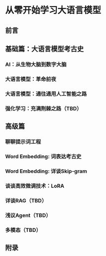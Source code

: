 # 从零开始学习大语言模型

## 前言

## 基础篇：大语言模型考古史

### AI：从生物大脑到数字大脑

### 大语言模型：革命前夜

### 大语言模型：通往通用人工智能之路

### 强化学习：充满荆棘之路（TBD）

## 高级篇

### 聊聊提示词工程

### Word Embedding: 词表达考古史

### Word Embedding: 详谈Skip-gram

### 谈谈高效微调技术：LoRA

### 详谈RAG（TBD）

### 浅议Agent（TBD）

### 多模态（TBD）

## 附录

